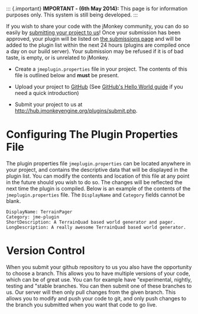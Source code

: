 ::: {.important}
**IMPORTANT - (6th May 2014):** This page is for information purposes
only. This system is still being developed.
:::

If you wish to share your code with the jMonkey community, you can do so
easily by [submitting your project to
us](http://hub.jmonkeyengine.org/plugins/submit.php)! Once your
submission has been approved, your plugin will be listed on [the
submissions page](http://hub.jmonkeyengine.org/plugins/submissions.php)
and will be added to the plugin list within the next 24 hours (plugins
are compiled once a day on our build server). Your submission may be
refused if it is of bad taste, is empty, or is unrelated to jMonkey.

-   Create a `jmeplugin.properties` file in your project. The contents
    of this file is outlined below and **must** be present.

-   Upload your project to [GitHub](http://github.com) (See [GitHub's
    Hello World
    guide](https://guides.github.com/activities/hello-world/) if you
    need a quick introduction)

-   Submit your project to us at
    <http://hub.jmonkeyengine.org/plugins/submit.php>.

Configuring The Plugin Properties File
======================================

The plugin properties file `jmeplugin.properties` can be located
anywhere in your project, and contains the descriptive data that will be
displayed in the plugin list. You can modify the contents and location
of this file at any point in the future should you wish to do so. The
changes will be reflected the next time the plugin is compiled. Below is
an example of the contents of the `jmeplugin.properties` file. The
`DisplayName` and `Category` fields cannot be blank.

    DisplayName: TerrainPager
    Category: jme-plugin
    ShortDescription: A TerrainQuad based world generator and pager.
    LongDescription: A really awesome TerrainQuad based world generator.

Version Control
===============

When you submit your github repository to us you also have the
opportunity to choose a branch. This allows you to have multiple
versions of your code, which can be of great use. You can for example
have "experimental, nightly, testing and "stable branches. You can then
submit one of these branches to us. Our server will then only pull
changes from the given branch. This allows you to modify and push your
code to git, and only push changes to the branch you submitted when you
want that code to go live.
